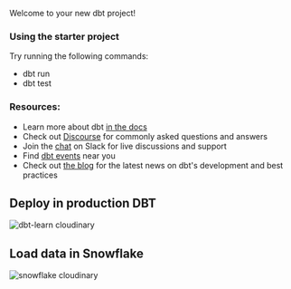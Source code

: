 Welcome to your new dbt project!

### Using the starter project

Try running the following commands:
- dbt run
- dbt test


### Resources:
- Learn more about dbt [in the docs](https://docs.getdbt.com/docs/introduction)
- Check out [Discourse](https://discourse.getdbt.com/) for commonly asked questions and answers
- Join the [chat](https://community.getdbt.com/) on Slack for live discussions and support
- Find [dbt events](https://events.getdbt.com) near you
- Check out [the blog](https://blog.getdbt.com/) for the latest news on dbt's development and best practices


## Deploy in production DBT

![dbt-learn cloudinary](https://res.cloudinary.com/dhavhzmvy/image/upload/v1705296451/dbt-learn/dbt-production_r5cpjb.png)


## Load data in Snowflake

![snowflake cloudinary](https://res.cloudinary.com/dhavhzmvy/image/upload/v1705296451/dbt-learn/snowflake-tables_nvj58m.png)


